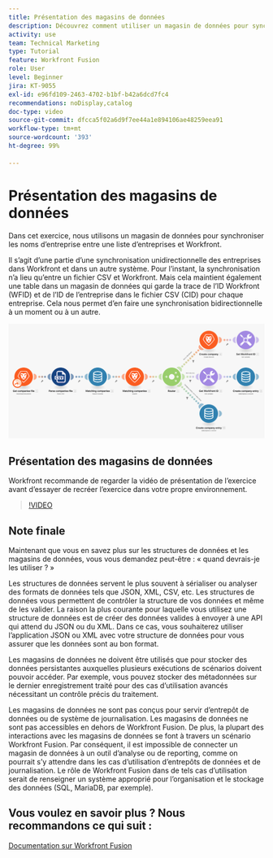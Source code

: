```yaml
---
title: Présentation des magasins de données
description: Découvrez comment utiliser un magasin de données pour synchroniser les noms d’entreprise entre une liste d’entreprises et Workfront à l’aide de  [!DNL Adobe Workfront Fusion].
activity: use
team: Technical Marketing
type: Tutorial
feature: Workfront Fusion
role: User
level: Beginner
jira: KT-9055
exl-id: e96fd109-2463-4702-b1bf-b42a6dcd7fc4
recommendations: noDisplay,catalog
doc-type: video
source-git-commit: dfcca5f02a6d9f7ee44a1e894106ae48259eea91
workflow-type: tm+mt
source-wordcount: '393'
ht-degree: 99%

---
```


# Présentation des magasins de données

Dans cet exercice, nous utilisons un magasin de données pour synchroniser les noms d’entreprise entre une liste d’entreprises et Workfront.

Il s’agit d’une partie d’une synchronisation unidirectionnelle des entreprises dans Workfront et dans un autre système. Pour l’instant, la synchronisation n’a lieu qu’entre un fichier CSV et Workfront. Mais cela maintient également une table dans un magasin de données qui garde la trace de l’ID Workfront (WFID) et de l’ID de l’entreprise dans le fichier CSV (CID) pour chaque entreprise. Cela nous permet d’en faire une synchronisation bidirectionnelle à un moment ou à un autre.

![Une image d’un scénario Fusion](assets/data-structures-and-data-stores-2.png)

## Présentation des magasins de données

Workfront recommande de regarder la vidéo de présentation de l’exercice avant d’essayer de recréer l’exercice dans votre propre environnement.

>[!VIDEO](https://video.tv.adobe.com/v/3417969/?quality=12&learn=on&enablevpops&captions=fre_fr)



## Note finale

Maintenant que vous en savez plus sur les structures de données et les magasins de données, vous vous demandez peut-être : « quand devrais-je les utiliser ? »

Les structures de données servent le plus souvent à sérialiser ou analyser des formats de données tels que JSON, XML, CSV, etc. Les structures de données vous permettent de contrôler la structure de vos données et même de les valider. La raison la plus courante pour laquelle vous utilisez une structure de données est de créer des données valides à envoyer à une API qui attend du JSON ou du XML. Dans ce cas, vous souhaiterez utiliser l’application JSON ou XML avec votre structure de données pour vous assurer que les données sont au bon format.

Les magasins de données ne doivent être utilisés que pour stocker des données persistantes auxquelles plusieurs exécutions de scénarios doivent pouvoir accéder. Par exemple, vous pouvez stocker des métadonnées sur le dernier enregistrement traité pour des cas d’utilisation avancés nécessitant un contrôle précis du traitement.

Les magasins de données ne sont pas conçus pour servir d’entrepôt de données ou de système de journalisation. Les magasins de données ne sont pas accessibles en dehors de Workfront Fusion. De plus, la plupart des interactions avec les magasins de données se font à travers un scénario Workfront Fusion. Par conséquent, il est impossible de connecter un magasin de données à un outil d’analyse ou de reporting, comme on pourrait s’y attendre dans les cas d’utilisation d’entrepôts de données et de journalisation. Le rôle de Workfront Fusion dans de tels cas d’utilisation serait de renseigner un système approprié pour l’organisation et le stockage des données (SQL, MariaDB, par exemple).

## Vous voulez en savoir plus ? Nous recommandons ce qui suit :

[Documentation sur Workfront Fusion](https://experienceleague.adobe.com/fr/docs/workfront-fusion/using/get-started-with-fusion/understand-workfront-fusion/workfront-fusion-overview)
